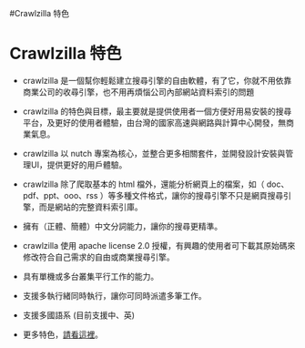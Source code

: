 #Crawlzilla 特色

# Crawlzilla 特色 #

  * crawlzilla 是一個幫你輕鬆建立搜尋引擎的自由軟體，有了它，你就不用依靠商業公司的收尋引擎，也不用再煩惱公司內部網站資料索引的問題

  * crawlzilla 的特色與目標，最主要就是提供使用者一個方便好用易安裝的搜尋平台，及更好的使用者體驗，由台灣的國家高速與網路與計算中心開發，無商業氣息。

  * crawlzilla 以 nutch 專案為核心，並整合更多相關套件，並開發設計安裝與管理UI，提供更好的用戶體驗。

  * crawlzilla 除了爬取基本的 html 檔外，還能分析網頁上的檔案，如（ doc、pdf、ppt、ooo、rss ）等多種文件格式，讓你的搜尋引擎不只是網頁搜尋引擎，而是網站的完整資料索引庫。

  * 擁有（正體、簡體）中文分詞能力，讓你的搜尋更精準。

  * crawlzilla 使用 apache license 2.0 授權，有興趣的使用者可下載其原始碼來修改符合自己需求的自由或商業搜尋引擎。

  * 具有單機或多台叢集平行工作的能力。

  * 支援多執行緒同時執行，讓你可同時派遣多筆工作。

  * 支援多國語系 (目前支援中、英)

  * 更多特色，[請看這裡](http://code.google.com/p/crawlzilla/wiki/Characteristic)。